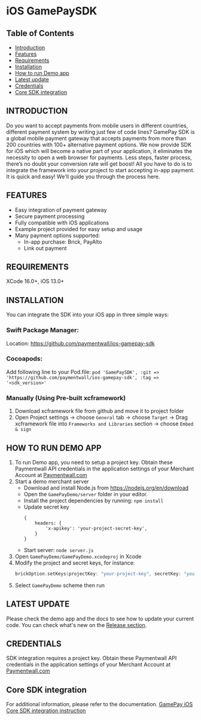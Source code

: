 # iOS GamePaySDK

## Table of Contents
- [Introduction](#introduction)
- [Features](#features)
- [Requirements](#requirements)
- [Installation](#installation)
- [How to run Demo app](#how-to-run-demo-app)
- [Latest update](#latest-update)
- [Credentials](#credentials)
- [Core SDK integration](#core-sdk-integration)

## INTRODUCTION
Do you want to accept payments from mobile users in different countries, different payment system by writing just few of code lines?
GamePay SDK is a global mobile payment gateway that accepts payments from more than 200 countries with 100+ alternative payment options. We now provide SDK for iOS which will become a native part of your application, it eliminates the necessity to open a web browser for payments. Less steps, faster process, there’s no doubt your conversion rate will get boost! All you have to do is to integrate the framework into your project to start accepting in-app payment. It is quick and easy! We'll guide you through the process here.

## FEATURES
- Easy integration of payment gateway
- Secure payment processing
- Fully compatible with iOS applications
- Example project provided for easy setup and usage
- Many payment options supported:
    - In-app purchase: Brick, PayAlto
    - Link out payment
    
## REQUIREMENTS
XCode 16.0+, iOS 13.0+

## INSTALLATION
You can integrate the SDK into your iOS app in three simple ways:
### Swift Package Manager:
Location: https://github.com/paymentwall/ios-gamepay-sdk
### Cocoapods:
Add following line to your Pod.file:
`pod 'GamePaySDK', :git => 'https://github.com/paymentwall/ios-gamepay-sdk', :tag => '<sdk_version>'`
### Manually (Using Pre-built xcframework)
1. Download xcframework file from github and move it to project folder
2. Open Project settings → choose `General` tab → choose `Target` → Drag xcframework file into `Frameworks and Libraries` section → choose `Embed & sign`

## HOW TO RUN DEMO APP
1. To run Demo app, you need to setup a project key. Obtain these Paymentwall API credentials in the application settings of your Merchant Account at [Paymentwall.com](http://paymentwall.com/)
2. Start a demo merchant server
    - Download and install Node.js from https://nodejs.org/en/download
    - Open the `GamePayDemo/server` folder in your editor.
    - Install the project dependencies by running: `npm install`
    - Update secret key
        ```nodejs
        {
            headers: {
                'x-apikey': 'your-project-secret-key',
            }
        }
        ```
    - Start server: `node server.js`
3. Open `GamePayDemo/GamePayDemo.xcodeproj` in Xcode
4. Modify the project and secret keys, for instance:
    ```swift
    brickOption.setKeys(projectKey: "your-project-key", secretKey: "your-project-secret-key")
    ```
5. Select `GamePayDemo` scheme then run

## LATEST UPDATE
Please check the demo app and the docs to see how to update your current code. You can check what's new on the [Release section](https://github.com/paymentwall/ios-gamepay-sdk/releases).


## CREDENTIALS
SDK integration requires a project key. Obtain these Paymentwall API credentials in the application settings of your Merchant Account at [Paymentwall.com](http://paymentwall.com/)

## Core SDK integration
For additional information, please refer to the documentation. [GamePay iOS Core SDK integration instruction](https://docs.terminal3.com/)
